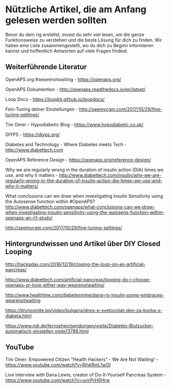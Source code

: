 # Nützliche Artikel, die am Anfang gelesen werden sollten

Bevor du dein rig erstellst, musst du sehr viel lesen, um die ganze Funktionsweise zu verstehen und die beste Lösung für dich zu finden. Wir haben eine Liste zusammengestellt, wo du dich zu Beginn informieren kannst und hoffentlich Antworten auf viele Fragen findest.

## Weiterführende Literatur

OpenAPS.org #wearenotwaiting - https://openaps.org/

OpenAPS Dokumention - http://openaps.readthedocs.io/en/latest/

Loop Docs - https://loopkit.github.io/loopdocs/

Fein-Tuning deiner Einstellungen - http://seemycgm.com/2017/10/29/fine-tuning-settings/

Tim Omer – Hypodiabetic Blog - https://www.hypodiabetic.co.uk/

DIYPS - https://diyps.org/

Diabetes and Technology - Where Diabetes meets Tech - http://www.diabettech.com

OpenAPS Reference Design - https://openaps.org/reference-design/

Why we are regularly wrong in the duration of insulin action (DIA) times we use, and why it matters - http://www.diabettech.com/insulin/why-we-are-regularly-wrong-in-the-duration-of-insulin-action-dia-times-we-use-and-why-it-matters/

What conclusions can we draw when investigating Insulin Sensitivity using the Autosense function within #OpenAPS? http://www.diabettech.com/openaps/what-conclusions-can-we-draw-when-investigating-insulin-sensitivity-using-the-autosens-function-within-openaps-an-n1-study/

<http://seemycgm.com/2017/10/29/fine-tuning-settings/>

## Hintergrundwissen und Artikel über DIY Closed Looping

<http://hackaday.com/2016/12/19/closing-the-loop-on-an-artificial-pancreas/>

<http://www.diabettech.com/artificial-pancreas/looping-do-i-choose-openaps-or-loop-either-way-wearenotwaiting/>

<http://www.healthline.com/diabetesmine/dana-rs-insulin-pump-embraces-wearenotwaiting>

<https://btvnovinite.bg/video/bulgaria/dnes-e-svetovnijat-den-za-borba-s-diabeta.html>

<https://www.ndr.de/fernsehen/sendungen/visite/Diabetes-Blutzucker-automatisch-einstellen,visite13788.html>

## YouTube

Tim Omer: Empowered Citizen "Health Hackers" - We Are Not Waiting! - https://www.youtube.com/watch?v=RjhkRmL1wOI

Live interview with Dana Lewis, creator of Do-It-Yourself Pancreas System - https://www.youtube.com/watch?v=uvjrPrH0Hrw